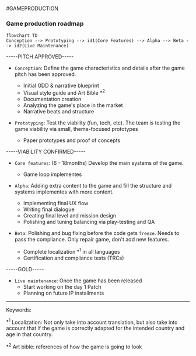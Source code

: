 #GAMEPRODUCTION


### Game production roadmap

```mermaid
flowchart TD
Conception --> Prototyping --> id1(Core Features) --> Alpha --> Beta --> id2(Live Maintenance)
```

-----PITCH APPROVED-----

* `Conception`: Define the game characteristics and details after the game pitch has been approved. 
	* Initial GDD & narrative blueprint
	* Visual style guide and Art Bible $*^2$ 
	* Documentation creation
	* Analyzing the game's place in the market
	* Narrative beats and structure

* `Prototyping`: Test the viability (fun, tech, etc). The team is testing the game viability via small, theme-focused prototypes
	* Paper prototypes and proof of concepts

-----VIABILITY CONFIRMED-----

* `Core features`: (6 - 18months) Develop the main systems of the game. 
	* Game loop implementes

* `Alpha`: Adding extra content to the game and fill the structure and systems implementes with more content. 
	* Implementing final UX flow
	* Writing final dialogue
	* Creating final level and mission design
	* Polishing and tuning balancing via play-testing and QA

* `Beta`: Polishing and bug fixing before the code gets `freeze`. Needs to pass the compliance. Only repair game, don't add new features. 
	* Complete localization $*^1$ in all languages
	* Certification and compliance tests (TRCs) 

-----GOLD-----

* `Live maintenance`: Once the game has been released
	* Start working on the day 1 Patch
	* Planning on future IP installments


---

Keywords: 

$*^1$ Localization: Not only take into account translation, but also take into account that if the game is correctly adapted for the intended country and age in that country. 

$*^2$ Art bible: references of how the game is going to look 





